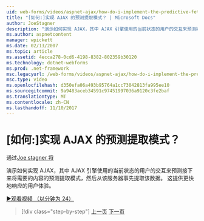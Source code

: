 ```yaml
---
uid: web-forms/videos/aspnet-ajax/how-do-i-implement-the-predictive-fetch-pattern-for-ajax
title: "[如何:]实现 AJAX 的预测提取模式？ | Microsoft Docs"
author: JoeStagner
description: "演示如何实现 AJAX，其中 AJAX 引擎使用的当前状态的用户的交互来预测疑问词的预测提取模式..."
ms.author: aspnetcontent
manager: wpickett
ms.date: 02/13/2007
ms.topic: article
ms.assetid: 4ecca278-0cd6-4198-8382-802359b30120
ms.technology: dotnet-webforms
ms.prod: .net-framework
msc.legacyurl: /web-forms/videos/aspnet-ajax/how-do-i-implement-the-predictive-fetch-pattern-for-ajax
msc.type: video
ms.openlocfilehash: d350efa06a493b95764a1cc73042813fa995ee10
ms.sourcegitcommit: 9a9483aceb34591c97451997036a9120c3fe2baf
ms.translationtype: MT
ms.contentlocale: zh-CN
ms.lasthandoff: 11/10/2017
---
```

<a name="how-do-i-implement-the-predictive-fetch-pattern-for-ajax"></a>[如何:]实现 AJAX 的预测提取模式？
====================
通过[Joe stagner 将](https://github.com/JoeStagner)

演示如何实现 AJAX，其中 AJAX 引擎使用的当前状态的用户的交互来预测接下来将需要的内容的预测提取模式，然后从该服务器事先提取该数据。 这提供更快地响应的用户体验。

[&#9654;观看视频 （以分钟为 24）](https://channel9.msdn.com/Blogs/ASP-NET-Site-Videos/how-do-i-implement-the-predictive-fetch-pattern-for-ajax)

>[!div class="step-by-step"]
[上一页](how-do-i-use-the-aspnet-ajax-timer-control.md)
[下一页](how-do-i-implement-the-ajax-paging-pattern.md)

